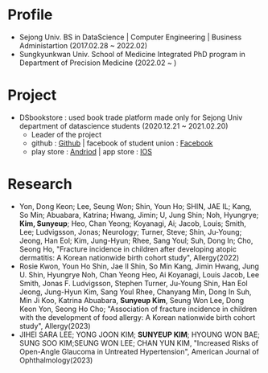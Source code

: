 Profile
=========
* Sejong Univ. BS in DataScience | Computer Engineering | Business Administartion (2017.02.28 ~ 2022.02)
* Sungkyunkwan Univ. School of Medicine Integrated PhD program in Department of Precision Medicine (2022.02 ~ )
   
   
Project
========    
* DSbookstore : used book trade platform made only for Sejong Univ department of datascience students (2020.12.21 ~ 2021.02.20)
   * Leader of the project    
   * github : [Github](https://github.com/yeseoLee/DSbookstore)  |  facebook of student union : [Facebook](https://ar-ar.facebook.com/permalink.php?story_fbid=2915189342139858&id=1815815088743961)
   * play store : [Andriod](https://play.google.com/store/apps/details?id=com.martini.DSbookstore)  |  app store : [IOS](https://github.com/Sunyeup-Kim/Sunyeup-Kim/blob/main/img/ios%EC%84%B1%EA%B3%B5.PNG)


Research
========    
* Yon, Dong Keon; Lee, Seung Won; Shin, Youn Ho; SHIN, JAE IL; Kang, So Min; Abuabara, Katrina; Hwang, Jimin; U, Jung Shin; Noh, Hyungrye; **Kim, Sunyeup**; Heo, Chan Yeong; Koyanagi, Ai; Jacob, Louis; Smith, Lee; Ludvigsson, Jonas; Neurology; Turner, Steve; Shin, Ju-Young; Jeong, Han Eol; Kim, Jung-Hyun; Rhee, Sang Youl; Suh, Dong In; Cho, Seong Ho, "Fracture incidence in children after developing atopic dermatitis: A Korean nationwide birth cohort study", Allergy(2022)
* Rosie Kwon, Youn Ho Shin, Jae Il Shin, So Min Kang, Jimin Hwang, Jung U. Shin, Hyungrye Noh, Chan Yeong Heo, Ai Koyanagi, Louis Jacob, Lee Smith, Jonas F. Ludvigsson, Stephen Turner, Ju-Young Shin, Han Eol Jeong, Jung-Hyun Kim, Sang Youl Rhee, Chanyang Min, Dong In Suh, Min Ji Koo, Katrina Abuabara, **Sunyeup Kim**, Seung Won Lee, Dong Keon Yon, Seong Ho Cho; "Association of fracture incidence in children with the development of food allergy: A Korean nationwide birth cohort study", Allergy(2023)
* JIHEI SARA LEE; YONG JOON KIM; **SUNYEUP KIM**; HYOUNG WON BAE; SUNG SOO KIM;SEUNG WON LEE; CHAN YUN KIM, "Increased Risks of Open-Angle Glaucoma in Untreated Hypertension", American Journal of Ophthalmology(2023)
<!--
**Sunyeup-Kim/Sunyeup-Kim** is a ✨ _special_ ✨ repository because its `README.md` (this file) appears on your GitHub profile.

Here are some ideas to get you started:

- 🔭 I’m currently working on ...
- 🌱 I’m currently learning ...
- 👯 I’m looking to collaborate on ...
- 🤔 I’m looking for help with ...
- 💬 Ask me about ...
- 📫 How to reach me: ...
- 😄 Pronouns: ...
- ⚡ Fun fact: ...
-->
